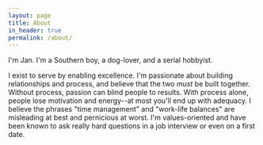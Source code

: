 ```yaml
---
layout: page
title: About
in_header: true
permalink: /about/
---
```


I'm Jan. I'm a Southern boy, a dog-lover, and a serial hobbyist.

I exist to serve by enabling excellence.
I'm passionate about building relationships and process, and believe that
the two *must* be built together. Without process, passion can blind
people to results. 
With process alone, people lose motivation and energy--at most you'll end
up with adequacy. I believe the phrases "time management" and
"work-life balances" are misleading at best and pernicious at worst.
I'm values-oriented and have been known to ask really hard questions
in a job interview or even on a first date.
